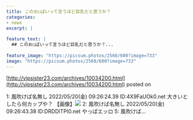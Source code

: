 ```yaml
---
title: このお○ぱいって言うほど巨乳だと思うか？
categories:
- news
excerpt: |
  
feature_text: |
  ## このお○ぱいって言うほど巨乳だと思うか？...
  
feature_image: "https://picsum.photos/2560/600?image=733"
image: "https://picsum.photos/2560/600?image=733"
---
```


[http://vipsister23.com/archives/10034200.html](http://vipsister23.com/archives/10034200.html)
posted on 

<!--more-->

1: 風吹けば名無し 2022/05/20(金) 09:26:24.39 ID:4X9FaUOk0.net 大きいとしたら何カップや？ 【画像】![](https://livedoor.blogimg.jp/vipsister23/imgs/9/2/92a4d3a8.jpg) 2: 風吹けば名無し 2022/05/20(金) 09:26:43.38 ID:DRDDlTPI0.net やっばエッロ 5: 風吹けば...
